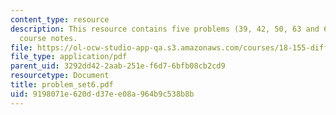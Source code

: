 ```yaml
---
content_type: resource
description: This resource contains five problems (39, 42, 50, 63 and 65) from the
  course notes.
file: https://ol-ocw-studio-app-qa.s3.amazonaws.com/courses/18-155-differential-analysis-fall-2004/9198071e620dd37ee08a964b9c538b8b_problem_set6.pdf
file_type: application/pdf
parent_uid: 3292dd42-2aab-251e-f6d7-6bfb08cb2cd9
resourcetype: Document
title: problem_set6.pdf
uid: 9198071e-620d-d37e-e08a-964b9c538b8b
---
```

